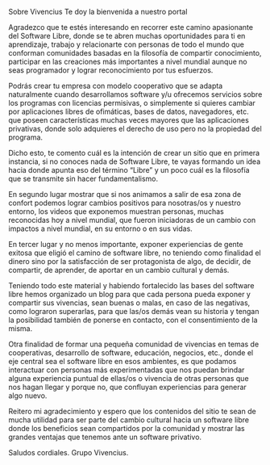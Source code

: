 
Sobre Vivencius
Te doy la bienvenida a nuestro portal

Agradezco que te estés interesando en recorrer este camino apasionante del Software Libre, donde se te abren muchas oportunidades para ti en aprendizaje, trabajo y relacionarte con personas de todo el mundo que conforman comunidades basadas en la filosofía de compartir conocimiento, participar en las creaciones más importantes a nivel mundial aunque no seas programador y lograr reconocimiento por tus esfuerzos.

Podrás crear tu empresa con modelo cooperativo que se adapta naturalmente cuando desarrollamos software y/u ofrecemos servicios sobre los programas con licencias permisivas, o simplemente si quieres cambiar por aplicaciones libres de ofimáticas, bases de datos, navegadores, etc. que poseen características muchas veces mayores que las aplicaciones privativas, donde solo adquieres el derecho de uso pero no la propiedad del programa.

Dicho esto, te comento cuál es la intención de crear un sitio que en primera instancia, si no conoces nada de Software Libre, te vayas formando un idea hacia donde apunta eso del término “Libre” y un poco cuál es la filosofía que se transmite sin hacer fundamentalismo. 

En segundo lugar mostrar que si nos animamos a salir de esa zona de confort podemos lograr cambios positivos para nosotras/os y nuestro entorno, los videos que exponemos muestran personas, muchas reconocidas hoy a nivel mundial, que fueron iniciadoras de un cambio con impactos a nivel mundial, en su entorno o en sus vidas. 

En tercer lugar y no menos importante, exponer experiencias de gente exitosa que eligió el camino de software libre, no teniendo como finalidad el dinero sino por la satisfacción de ser protagonista de algo, de decidir, de compartir, de aprender, de aportar en un cambio cultural y demás.

Teniendo todo este material y habiendo fortalecido las bases del software libre hemos organizado un blog para que cada persona pueda exponer y compartir sus vivencias, sean buenas o malas, en caso de las negativas, como lograron superarlas, para que las/os demás vean su historia y tengan la posibilidad también de ponerse en contacto, con el consentimiento de la misma.

Otra finalidad de formar una pequeña comunidad de vivencias en temas de cooperativas, desarrollo de software, educación, negocios, etc., donde el eje central sea el software libre en esos ambientes, es que podamos interactuar con personas más experimentadas que nos puedan brindar alguna experiencia puntual de ellas/os o vivencia de otras personas que nos hagan llegar y porque no, que confluyan experiencias para generar algo nuevo.

Reitero mi agradecimiento y espero que los contenidos del sitio te sean de mucha utilidad para ser parte del cambio cultural hacia un software libre donde los beneficios sean compartidos por la comunidad y mostrar las grandes ventajas que tenemos ante un software privativo.

Saludos cordiales.
Grupo Vivencius.
